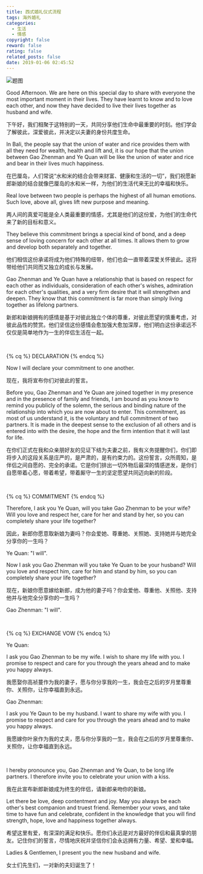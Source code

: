 ```yaml
---
title: 西式婚礼仪式流程
tags: 海外婚礼
categories:
  - 生活
  - 情感
copyright: false
reward: false
rating: false
related_posts: false
date: 2019-01-06 02:45:52
---
```


![题图](http://yearito-1256884783.image.myqcloud.com/thumbnails/wedding.jpg!thumbnail)

Good Afternoon. We are here on this special day to share with everyone the most important moment in their lives. They have learnt to know and to love each other, and now they have decided to live their lives together as husband and wife.

<!-- more -->

下午好，我们相聚于这特别的一天，共同分享他们生命中最重要的时刻。他们学会了解彼此，深爱彼此，并决定以夫妻的身份共度生命。

In Bali, the people say that the union of water and rice provides them with all they need for wealth, health and lift and, it is our hope that the union between Gao Zhenman and Ye Quan will be like the union of water and rice and bear in their lives much happiness.

在巴厘岛，人们常说“水和米的结合会带来财富、健康和生活的一切”，我们祝愿新郎新娘的结合就像巴厘岛的水和米一样，为他们的生活代来无比的幸福和快乐。

Real love between two people is perhaps the highest of all human emotions. Such love, above all, gives lift new purpose and meaning.

两人间的真爱可能是全人类最重要的情感，尤其是他们的这份爱，为他们的生命代来了新的目标和意义。

They believe this commitment brings a special kind of bond, and a deep sense of loving concern for each other at all times. It allows them to grow and develop both separately and together.

他们相信这份承诺将成为他们特殊的纽带，他们也会一直带着深爱关怀彼此。这将带给他们共同而又独立的成长与发展。

Gao Zhenman and Ye Quan have a relationship that is based on respect for each other as individuals, consideration of each other's wishes, admiration for each other's qualities, and a very firm desire that it will strengthen and deepen. They know that this commitment is far more than simply living together as lifelong partners.

新郎和新娘拥有的感情是基于对彼此独立个体的尊重，对彼此愿望的慎重考虑，对彼此品性的赞赏。他们坚信这份感情会愈加强大愈加深厚，他们明白这份承诺远不仅仅是简单地作为一生的伴侣生活在一起。

<br />

{% cq %} DECLARATION {% endcq %}

Now I will declare your commitment to one another.

现在，我将宣布你们对彼此的誓言。

Before you, Gao Zhenman and Ye Quan are joined together in my presence and in the presence of family and friends, I am bound as you know to remind you publicly of the solemn, the serious and binding nature of the relationship into which you are now about to enter. This commitment, as most of us understand it, is the voluntary and full commitment of two partners. It is made in the deepest sense to the exclusion of all others and is entered into with the desire, the hope and the firm intention that it will last for life.

在你们正式在我和众亲朋好友的见证下结为夫妻之前，我有义务提醒你们，你们即将步入的这段关系是庄严的，是严肃的，是有约束力的。这份誓言，众所周知，是伴侣之间自愿的、完全的承诺。它是你们排出一切外物后最深的情感迸发，是你们自愿带着心愿，带着希望，带着厮守一生的坚定愿望共同迈向新的阶段。

<br />

{% cq %} COMMITMENT {% endcq %}

Therefore, I ask you Ye Quan, will you take Gao Zhenman to be your wife? Will you love and respect her, care for her and stand by her, so you can completely share your life together?

因此，新郎你愿意取新娘为妻吗？你会爱她、尊重她、关照她、支持她并与她完全分享你的一生吗？

Ye Quan: "I will".

Now I ask you Gao Zhenman will you take Ye Quan to be your husband? Will you love and respect him, care for him and stand by him, so you can completely share your life together?

现在，新娘你愿意嫁给新郎，成为他的妻子吗？你会爱他、尊重他、关照他、支持他并与他完全分享你的一生吗？

Gao Zhenman: "I will".

<br />

{% cq %} EXCHANGE VOW {% endcq %}

Ye Quan:

I ask you Gao Zhenman to be my wife. I wish to share my life with you. I promise to respect and care for you through the years ahead and to make you happy always.

我愿娶你高祯蔓作为我的妻子，愿与你分享我的一生，我会在之后的岁月里尊重你、关照你，让你幸福直到永远。

Gao Zhenman:

I ask you Ye Qaun to be my husband. I want to share my wife with you. I promise to respect and care for you through the years ahead and to make you happy always.

我愿嫁你叶泉作为我的丈夫，愿与你分享我的一生，我会在之后的岁月里尊重你、关照你，让你幸福直到永远。

<br />

I hereby pronounce you, Gao Zhenman and Ye Quan, to be long life partners. I therefore invite you to celebrate your union with a kiss.

我在此宣布新郎新娘成为终生的伴侣，请新郎亲吻你的新娘。

Let there be love, deep contentment and joy. May you always be each other's best companion and truest friend. Remember your vows, and take time to have fun and celebrate, confident in the knowledge that you will find strength, hope, love and happiness together always.

希望这里有爱，有深深的满足和快乐。愿你们永远是对方最好的伴侣和最真挚的朋友。记住你们的誓言，尽情地庆祝并坚信你们会永远拥有力量、希望、爱和幸福。

Ladies & Gentlemen, I present you the new husband and wife.

女士们先生们，一对新的夫妇诞生了！
